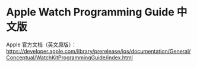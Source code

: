# Apple Watch Programming Guide 中文版

Apple 官方文档（英文原版）：
https://developer.apple.com/library/prerelease/ios/documentation/General/Conceptual/WatchKitProgrammingGuide/index.html

